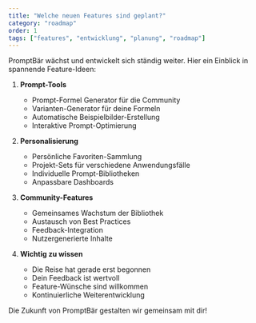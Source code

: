```yaml
---
title: "Welche neuen Features sind geplant?"
category: "roadmap"
order: 1
tags: ["features", "entwicklung", "planung", "roadmap"]
---
```


PromptBär wächst und entwickelt sich ständig weiter. Hier ein Einblick in spannende Feature-Ideen:

1. **Prompt-Tools**
   - Prompt-Formel Generator für die Community
   - Varianten-Generator für deine Formeln
   - Automatische Beispielbilder-Erstellung
   - Interaktive Prompt-Optimierung

2. **Personalisierung**
   - Persönliche Favoriten-Sammlung
   - Projekt-Sets für verschiedene Anwendungsfälle
   - Individuelle Prompt-Bibliotheken
   - Anpassbare Dashboards

3. **Community-Features**
   - Gemeinsames Wachstum der Bibliothek
   - Austausch von Best Practices
   - Feedback-Integration
   - Nutzergenerierte Inhalte

4. **Wichtig zu wissen**
   - Die Reise hat gerade erst begonnen
   - Dein Feedback ist wertvoll
   - Feature-Wünsche sind willkommen
   - Kontinuierliche Weiterentwicklung

Die Zukunft von PromptBär gestalten wir gemeinsam mit dir!
